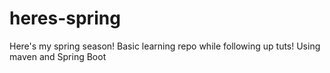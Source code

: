 # heres-spring
Here's my spring season! Basic learning repo while following up tuts! Using maven and Spring Boot
